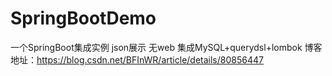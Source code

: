 # SpringBootDemo
一个SpringBoot集成实例 json展示 无web
集成MySQL+querydsl+lombok
博客地址：https://blog.csdn.net/BFInWR/article/details/80856447
